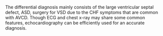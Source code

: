 The differential diagnosis mainly consists of the large ventricular septal defect, ASD, surgery for VSD due to the CHF symptoms that are common with AVCD. Though ECG and chest x-ray may share some common features, echocardiography can be efficiently used for an accurate diagnosis.